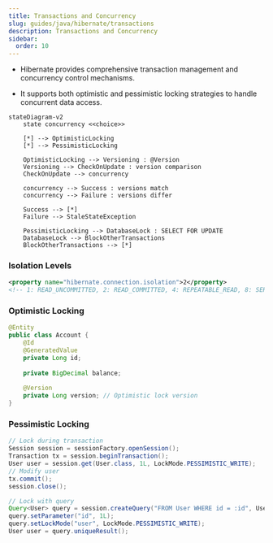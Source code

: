 ```yaml
---
title: Transactions and Concurrency
slug: guides/java/hibernate/transactions
description: Transactions and Concurrency
sidebar:
  order: 10
---
```


- Hibernate provides comprehensive transaction management and concurrency control mechanisms. 

- It supports both optimistic and pessimistic locking strategies to handle concurrent data access. 

```mermaid
stateDiagram-v2
    state concurrency <<choice>>
    
    [*] --> OptimisticLocking
    [*] --> PessimisticLocking
    
    OptimisticLocking --> Versioning : @Version
    Versioning --> CheckOnUpdate : version comparison
    CheckOnUpdate --> concurrency
    
    concurrency --> Success : versions match
    concurrency --> Failure : versions differ
    
    Success --> [*]
    Failure --> StaleStateException
    
    PessimisticLocking --> DatabaseLock : SELECT FOR UPDATE
    DatabaseLock --> BlockOtherTransactions
    BlockOtherTransactions --> [*]
```

### Isolation Levels
```xml
<property name="hibernate.connection.isolation">2</property>
<!-- 1: READ_UNCOMMITTED, 2: READ_COMMITTED, 4: REPEATABLE_READ, 8: SERIALIZABLE -->
```

### Optimistic Locking
```java
@Entity
public class Account {
    @Id
    @GeneratedValue
    private Long id;
    
    private BigDecimal balance;
    
    @Version
    private Long version; // Optimistic lock version
}
```

### Pessimistic Locking
```java
// Lock during transaction
Session session = sessionFactory.openSession();
Transaction tx = session.beginTransaction();
User user = session.get(User.class, 1L, LockMode.PESSIMISTIC_WRITE);
// Modify user
tx.commit();
session.close();

// Lock with query
Query<User> query = session.createQuery("FROM User WHERE id = :id", User.class);
query.setParameter("id", 1L);
query.setLockMode("user", LockMode.PESSIMISTIC_WRITE);
User user = query.uniqueResult();
```